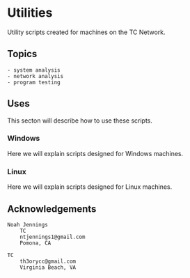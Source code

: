 # Utilities 

Utility scripts created for machines on the TC Network.

## Topics

	- system analysis 
	- network analysis 
	- program testing 

## Uses 

This secton will describe how to use these scripts. 

### Windows 

Here we will explain scripts designed for Windows machines. 

### Linux 

Here we will explain scripts designed for Linux machines. 

## Acknowledgements

    Noah Jennings 
        TC 
        ntjennings1@gmail.com
        Pomona, CA
        
    TC 
        th3orycc@gmail.com
        Virginia Beach, VA
 
